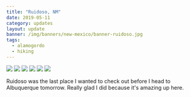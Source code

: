 ```yaml
---
title: "Ruidoso, NM"
date: 2019-05-11
category: updates
layout: update
banner: /img/banners/new-mexico/banner-ruidoso.jpg
tags:
  - alamogordo
  - hiking
---
```


<div class="img-slider">
    <img src="{{ site.cdn }}/img/updates/new-mexico/ruidoso/ruidoso-1.jpg">
    <img src="{{ site.cdn }}/img/updates/new-mexico/ruidoso/ruidoso-2.jpg">
    <img src="{{ site.cdn }}/img/updates/new-mexico/ruidoso/ruidoso-3.jpg">
    <img src="{{ site.cdn }}/img/updates/new-mexico/ruidoso/ruidoso-4.jpg">
    <img src="{{ site.cdn }}/img/updates/new-mexico/ruidoso/ruidoso-5.jpg">
    <img src="{{ site.cdn }}/img/updates/new-mexico/ruidoso/ruidoso-6.jpg">
</div>

<p class="text-center">
    Ruidoso was the last place I wanted to check out before I head to Albuquerque tomorrow. Really glad I did because it's amazing up here.
</p>